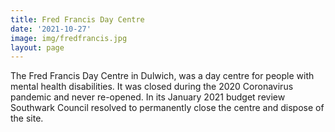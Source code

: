 ```yaml
---
title: Fred Francis Day Centre 
date: '2021-10-27'
image: img/fredfrancis.jpg
layout: page
---
```

The Fred Francis Day Centre in Dulwich, was a day centre for people with mental health disabilities. It was closed during the 2020 Coronavirus pandemic and never re-opened. 
In its January 2021 budget review Southwark Council resolved to permanently close the centre and dispose of the site.
